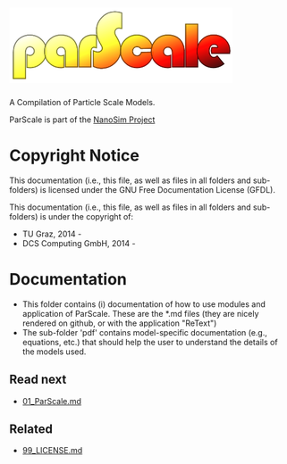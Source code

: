 ![logo](../parscale_logo.png)
======
A Compilation of Particle Scale Models.

ParScale is part of the [NanoSim Project](http://sintef.no/NanoSim)


Copyright Notice
==================
This documentation (i.e., this file, as well as files in all folders and sub-folders) is licensed under the GNU Free Documentation License (GFDL).

This documentation (i.e., this file, as well as files in all folders and sub-folders) is under the copyright of:

- TU Graz, 2014 -
- DCS Computing GmbH, 2014 -

Documentation
=================

- This folder contains (i) documentation of how to use modules and application of ParScale. These are the *.md files (they are nicely rendered on github, or with the application "ReText")
- The sub-folder 'pdf' contains model-specific documentation (e.g., equations, etc.) that should help the user to understand the details of the models used.

Read next
-----------
 - [01_ParScale.md](01_ParScale.md)

Related
---------
 - [99_LICENSE.md](99_LICENSE.md)
